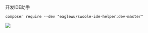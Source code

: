 开发IDE助手

`composer require --dev "eaglewu/swoole-ide-helper:dev-master"`

![](https://ws2.sinaimg.cn/large/006tKfTcly1g0ujqvuzmwj313w0gmjw5.jpg)







